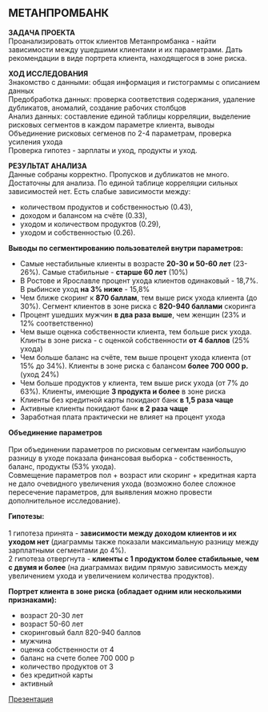 ## МЕТАНПРОМБАНК 
**ЗАДАЧА ПРОЕКТА** <br>
Проанализировать отток клиентов Метанпромбанка - найти зависимости между ушедшими клиентами и их параметрами. Дать рекомендации в виде портрета клиента, находящегося в зоне риска.

**ХОД ИССЛЕДОВАНИЯ** <br>
Знакомство с данными: общая информация и гистограммы с описанием данных <br>
Предобработка данных: проверка соответствия содержания, удаление дубликатов, аномалий, создание рабочих столбцов <br>
Анализ данных: составление единой таблицы корреляции, выделение рисковых сегментов в каждом параметре клиента, выводы <br>
Объединение рисковых сегменов по 2-4 параметрам, проверка усиления ухода <br>
Проверка гипотез - зарплаты и уход, продукты и уход.

**РЕЗУЛЬТАТ АНАЛИЗА**<br>
Данные собраны корректно. Пропусков и дубликатов не много. Достаточны для анализа.
По единой таблице корреляции сильных зависимостей нет. Есть слабые зависимости между:
- количеством продуктов и собственностью (0.43),  
- доходом  и балансом на счёте (0.33),   
- уходом и количеством продуктов (0.29),   
- уходом и собственностью (0.26).

**Выводы по сегментированию пользователей внутри параметров:** <br>  
- Самые нестабильные клиенты в возрасте **20-30 и 50-60 лет** (23-26%). Самые стабильные - **старше 60 лет** (10%)
- В Ростове и Ярославле процент ухода клиентов одинаковый - 18,7%. В рыбинске уход **на 3% ниже** - 15,8% 
- Чем ближе скоринг к **870 баллам**, тем выше риск ухода клиента (до 30%). Сегмент клиентов в зоне риска с **820-940 баллами** скоринга
- Процент ушедших мужчин **в два раза выше**, чем женщин (23% и 12% соответственно)
- Чем выше оценка собственности клиента, тем больше риск ухода. Клинты в зоне риска - с оценкой собственности **от 4 баллов** (25% ухода)   
- Чем больше баланс на счёте, тем выше процент ухода клиента (от 15% до 34%). Клиенты в зоне риска с балансом **более 700 000 р.** (уход 24%)
- Чем больше продуктов у клиента, тем выше риск ухода (от 7% до 63%). Клиенты, имеющие **3 продукта и более** в зоне риска    
- Клиенты без кредитной карты покидают банк **в 1,5 раза чаще**
- Активные клиенты покидают банк **в 2 раза чаще**
- Заработная плата практически не влияет на процент ухода
  
**Объединение параметров** <br>  
При объединении параметров по рисковым сегментам наибольшую разницу в уходе показала финансовая выборка - собственность, баланс, продукты (53% ухода).   
Совмещение параметров пол + возраст или скоринг + кредитная карта не дало очевидного увеличения ухода (возможно более сложное пересечение параметров, для выявления можно провести дополнительное исследование).

**Гипотезы:** <br>  
1 гипотеза принята - **зависимости между доходом клиентов и их уходом нет** (диаграммы также показали максимальную разницу между зарплатными сегментами до 4%).  
2 гипотеза отвергнута - **клиенты с 1 продуктом более стабильные, чем с двумя и более** (на диаграммах видим прямую зависимость между увеличением ухода и увеличением количества продуктов).

**Портрет клиента в зоне риска (обладает одним или несколькими признаками):** <br>    
- возраст 20-30 лет  
- возраст 50-60 лет
- скоринговый балл 820-940 баллов
- мужчина
- оценка собственности от 4
- баланс на счете более 700 000 р
- количество продуктов от 3
- без кредитной карты
- активный
  
[Презентация](https://disk.yandex.ru/i/ID9XPoscF5Guow)
